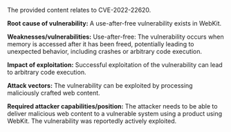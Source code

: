 The provided content relates to CVE-2022-22620.

**Root cause of vulnerability:**
A use-after-free vulnerability exists in WebKit.

**Weaknesses/vulnerabilities:**
Use-after-free: The vulnerability occurs when memory is accessed after it has been freed, potentially leading to unexpected behavior, including crashes or arbitrary code execution.

**Impact of exploitation:**
Successful exploitation of the vulnerability can lead to arbitrary code execution.

**Attack vectors:**
The vulnerability can be exploited by processing maliciously crafted web content.

**Required attacker capabilities/position:**
The attacker needs to be able to deliver malicious web content to a vulnerable system using a product using WebKit.
The vulnerability was reportedly actively exploited.